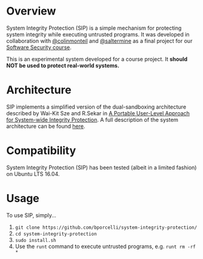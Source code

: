 # Overview

System Integrity Protection (SIP) is a simple mechanism for protecting system integrity while executing untrusted programs.
It was developed in collaboration with [@colinmonteil](https://github.com/colinmonteil) and [@saltermine](https://github.com/saltermine)
as a final project for our [Software Security course](https://www.cs.stonybrook.edu/students/Undergraduate-Studies/courses/CSE360).

This is an experimental system developed for a course project. It **should NOT be used to protect real-world systems.**

# Architecture

SIP implements a simplified version of the dual-sandboxing architecture described by Wai-Kit Sze and R.Sekar in 
[A Portable User-Level Approach for System-wide Integrity Protection](http://seclab.cs.sunysb.edu/seclab/pubs/acsac13.pdf).
A full description of the system architecture can be found [here]().

# Compatibility

System Integrity Protection (SIP) has been tested (albeit in a limited fashion) on Ubuntu LTS 16.04.

# Usage

To use SIP, simply...

1. `git clone https://github.com/bporcelli/system-integrity-protection/`
2. `cd system-integrity-protection`
3. `sudo install.sh`
4. Use the `runt` command to execute untrusted programs, e.g. `runt rm -rf *`
